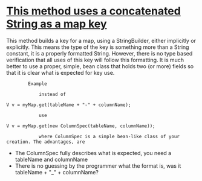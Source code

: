 # [This method uses a concatenated String as a map key](http://fb-contrib.sourceforge.net/bugdescriptions.html#STT_TOSTRING_MAP_KEYING)

This method builds a key for a map, using a StringBuilder, either implicitly or explicitly. This means the type
    		of the key is something more than a String constant, it is a properly formatted String. However, there is no
    		type based verification that all uses of this key will follow this formatting. It is much better to use a proper, simple,
    		bean class that holds two (or more) fields so that it is clear what is expected for key use.

    		Example  

    			instead of

    V v = myMap.get(tableName + "-" + columnName);

    			use

    V v = myMap.get(new ColumnSpec(tableName, columnName));

    			where ColumnSpec is a simple bean-like class of your creation. The advantages, are

*   The ColumnSpec fully describes what is expected, you need a tableName and columnName
*   There is no guessing by the programmer what the format is, was it tableName + "_" + columnName?